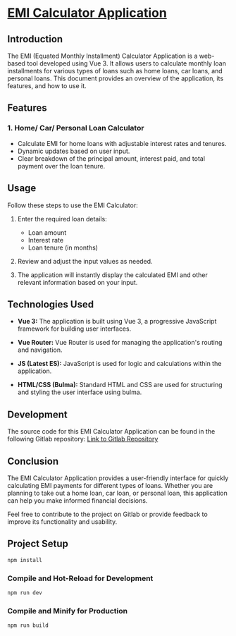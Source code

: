 # [EMI Calculator Application](https://emi-calculator-bhavyalollipop-fce6b3a8f4ce413183b0871515c82130d.gitlab.io/)

## Introduction

The EMI (Equated Monthly Installment) Calculator Application is a web-based tool developed using Vue 3. It allows users to calculate monthly loan installments for various types of loans such as home loans, car loans, and personal loans. This document provides an overview of the application, its features, and how to use it.

## Features

### 1. Home/ Car/ Personal Loan Calculator

- Calculate EMI for home loans with adjustable interest rates and tenures.
- Dynamic updates based on user input.
- Clear breakdown of the principal amount, interest paid, and total payment over the loan tenure.

## Usage

Follow these steps to use the EMI Calculator:

1. Enter the required loan details:
   - Loan amount
   - Interest rate
   - Loan tenure (in months)

2. Review and adjust the input values as needed.

3. The application will instantly display the calculated EMI and other relevant information based on your input.

## Technologies Used

- **Vue 3:** The application is built using Vue 3, a progressive JavaScript framework for building user interfaces.

- **Vue Router:** Vue Router is used for managing the application's routing and navigation.

- **JS (Latest ES):** JavaScript is used for logic and calculations within the application.

- **HTML/CSS (Bulma):** Standard HTML and CSS are used for structuring and styling the user interface using bulma.

## Development

The source code for this EMI Calculator Application can be found in the following Gitlab repository: [Link to Gitlab Repository](https://gitlab.com/bhavyalollipop/emi-calculator)

## Conclusion

The EMI Calculator Application provides a user-friendly interface for quickly calculating EMI payments for different types of loans. Whether you are planning to take out a home loan, car loan, or personal loan, this application can help you make informed financial decisions.

Feel free to contribute to the project on Gitlab or provide feedback to improve its functionality and usability.


## Project Setup

```sh
npm install
```

### Compile and Hot-Reload for Development

```sh
npm run dev
```

### Compile and Minify for Production

```sh
npm run build
```

